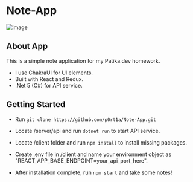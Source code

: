 # Note-App
![image](https://github.com/p0rt1a/Note-App/assets/105422632/c13bb303-5cf0-4d46-ba6d-fc894c728019)

## About App
This is a simple note application for my Patika.dev homework.
* I use ChakraUI for UI elements.
* Built with React and Redux.
* .Net 5 (C#) for API service.

## Getting Started

* Run `git clone https://github.com/p0rt1a/Note-App.git`

* Locate /server/api and run `dotnet run` to start API service.
* Locate /client folder and run `npm install` to install missing packages.
* Create .env file in /client and name your environment object as "REACT_APP_BASE_ENDPOINT=your_api_port_here".
* After installation complete, run `npm start` and take some notes!

